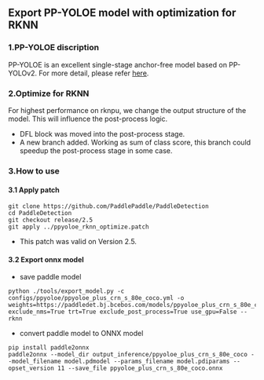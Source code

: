 ## Export PP-YOLOE model with optimization for RKNN

### 1.PP-YOLOE discription

PP-YOLOE is an excellent single-stage anchor-free model based on PP-YOLOv2. For more detail, please refer [here](https://github.com/PaddlePaddle/PaddleDetection/blob/release/2.6/configs/ppyoloe/README.md).



### 2.Optimize for RKNN

For highest performance on rknpu, we change the output structure of the model. This will influence the post-process  logic.

- DFL block was moved into the post-process stage.
- A new branch added. Working as sum of class score, this branch could speedup the post-process stage in some case.



### 3.How to use

#### 3.1 Apply patch

```
git clone https://github.com/PaddlePaddle/PaddleDetection
cd PaddleDetection
git checkout release/2.5
git apply ../ppyoloe_rknn_optimize.patch
```

- This patch was valid on Version 2.5.



#### 3.2 Export onnx model

- save paddle model

```
python ./tools/export_model.py -c configs/ppyoloe/ppyoloe_plus_crn_s_80e_coco.yml -o weights=https://paddledet.bj.bcebos.com/models/ppyoloe_plus_crn_s_80e_coco.pdparams exclude_nms=True trt=True exclude_post_process=True use_gpu=False --rknn
```

- convert paddle model to ONNX model

```
pip install paddle2onnx
paddle2onnx --model_dir output_inference/ppyoloe_plus_crn_s_80e_coco --model_filename model.pdmodel --params_filename model.pdiparams --opset_version 11 --save_file ppyoloe_plus_crn_s_80e_coco.onnx
```

